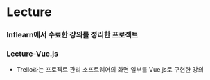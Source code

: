# Lecture
### Inflearn에서 수료한 강의를 정리한 프로젝트


### Lecture-Vue.js
- Trello라는 프로젝트 관리 소프트웨어의 화면 일부를 Vue.js로 구현한 강의 


